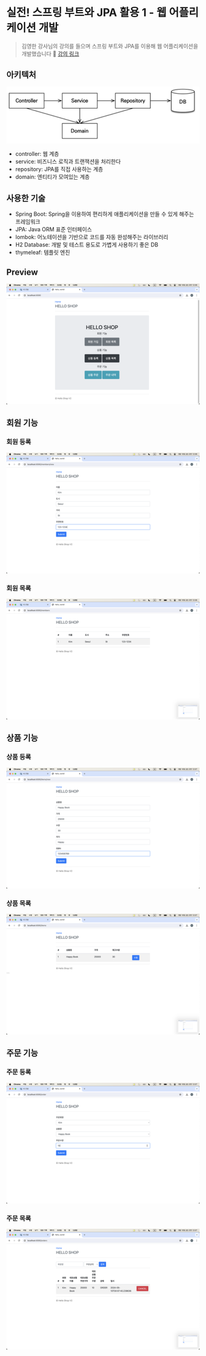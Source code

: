 # 실전! 스프링 부트와 JPA 활용 1 - 웹 어플리케이션 개발
> 김영한 강사님의 강의를 들으며 스프링 부트와 JPA를 이용해 웹 어플리케이션을 개발했습니다 🥸
> [강의 링크](https://www.inflearn.com/course/%EC%8A%A4%ED%94%84%EB%A7%81%EB%B6%80%ED%8A%B8-JPA-%ED%99%9C%EC%9A%A9-1)

## 아키텍처
  ![architecture.png](images%2Farchitecture.png)
- controller: 웹 계층
- service: 비즈니스 로직과 트랜잭션을 처리한다
- repository: JPA를 직접 사용하는 계층
- domain: 엔티티가 모여있는 계층

## 사용한 기술
- Spring Boot: Spring을 이용하여 편리하게 애플리케이션을 만들 수 있게 해주는 프레임워크
- JPA: Java ORM 표준 인터페이스
- lombok: 어노테이션을 기반으로 코드를 자동 완성해주는 라이브러리
- H2 Database: 개발 및 테스트 용도로 가볍게 사용하기 좋은 DB
- thymeleaf: 템플릿 엔진

## Preview
![main.png](images%2Fmain.png)

## 회원 기능
### 회원 등록
![member.png](images%2Fmember.png)
### 회원 목록
![memberlist.png](images%2Fmemberlist.png)

## 상품 기능
### 상품 등록
![item.png](images%2Fitem.png)
### 상품 목록
![itemlist.png](images%2Fitemlist.png)

## 주문 기능
### 주문 등록
![order.png](images%2Forder.png)
### 주문 목록
![orderlist.png](images%2Forderlist.png)